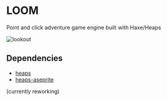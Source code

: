 # LOOM
Point and click adventure game engine built with Haxe/Heaps

![lookout](https://boxd.freckleskies.net/oldlookout.png)

## Dependencies
- [heaps](https://github.com/HeapsIO/heaps)
- [heaps-aseprite](https://github.com/AustinEast/heaps-aseprite)

(currently reworking)